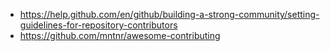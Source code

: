- https://help.github.com/en/github/building-a-strong-community/setting-guidelines-for-repository-contributors
- https://github.com/mntnr/awesome-contributing
